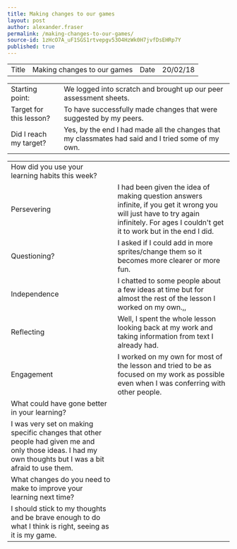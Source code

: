 ```yaml
---
title: Making changes to our games
layout: post
author: alexander.fraser
permalink: /making-changes-to-our-games/
source-id: 1zHcO7A_uF1SGS1rtvepgv53O4HzWk0H7jvfDsEHRp7Y
published: true
---
```

<table>
  <tr>
    <td>Title</td>
    <td>Making changes to our games</td>
    <td>Date</td>
    <td>20/02/18</td>
  </tr>
</table>


<table>
  <tr>
    <td>Starting point:</td>
    <td>We logged into scratch and brought up our peer assessment sheets.</td>
  </tr>
  <tr>
    <td>Target for this lesson?</td>
    <td>To have successfully made changes that were suggested by my peers.</td>
  </tr>
  <tr>
    <td>Did I reach my target? </td>
    <td>Yes, by the end I had made all the changes that my classmates had said and I tried some of my own.</td>
  </tr>
</table>


<table>
  <tr>
    <td>How did you use your learning habits this week?</td>
    <td></td>
  </tr>
  <tr>
    <td>Persevering</td>
    <td>I had been given the idea of making question answers infinite, if you get it wrong you will just have to try again infinitely. For ages I couldn't get it to work but in the end I did. </td>
  </tr>
  <tr>
    <td>Questioning?</td>
    <td>I asked if I could add in more sprites/change them so it becomes more clearer or more fun.</td>
  </tr>
  <tr>
    <td>Independence</td>
    <td>I chatted to some people about a few ideas at time but for almost the rest of the lesson I worked on my own.,,</td>
  </tr>
  <tr>
    <td>Reflecting</td>
    <td>Well, I spent the whole lesson looking back at my work and taking information from text I already had.</td>
  </tr>
  <tr>
    <td>Engagement</td>
    <td>I worked on my own for most of the lesson and tried to be as focused on my work as possible even when I was conferring with other people.</td>
  </tr>
  <tr>
    <td>What could have gone better in your learning?</td>
    <td></td>
  </tr>
  <tr>
    <td>I was very set on making specific changes that other people had given me and only those ideas. I had my own thoughts but I was a bit afraid to use them.</td>
    <td></td>
  </tr>
  <tr>
    <td>What changes do you need to make to improve your learning next time?</td>
    <td></td>
  </tr>
  <tr>
    <td>I should stick to my thoughts and be brave enough to do what I think is right, seeing as it is my game. </td>
    <td></td>
  </tr>
</table>


